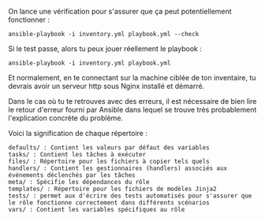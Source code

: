 

On lance une vérification pour s'assurer que ça peut potentiellement fonctionner :

```
ansible-playbook -i inventory.yml playbook.yml --check
```

Si le test passe, alors tu peux jouer réellement le playbook :

```
ansible-playbook -i inventory.yml playbook.yml
```

Et normalement, en te connectant sur la machine ciblée de ton inventaire, tu devrais avoir un serveur http sous Nginx installé et démarré.

Dans le cas où tu te retrouves avec des erreurs, il est nécessaire de bien lire le retour d'erreur fourni par Ansible dans lequel se trouve très probablement l'explication concrète du problème.



Voici la signification de chaque répertoire :

    defaults/ : Contient les valeurs par défaut des variables
    tasks/ : Contient les tâches à exécuter
    files/ : Répertoire pour les fichiers à copier tels quels
    handlers/ : Contient les gestionnaires (handlers) associés aux événements déclenchés par les tâches
    meta/ : Spécifie les dépendances du rôle
    templates/ : Répertoire pour les fichiers de modèles Jinja2
    tests/ : permet aux d'écrire des tests automatisés pour s'assurer que le rôle fonctionne correctement dans différents scénarios
    vars/ : Contient les variables spécifiques au rôle

